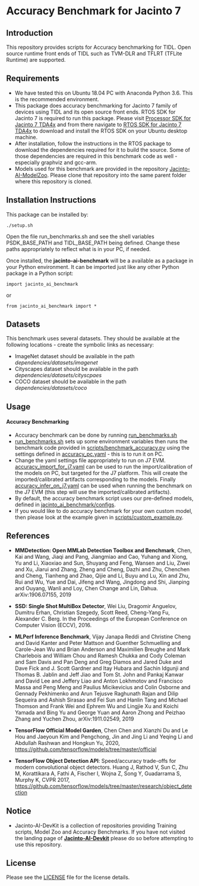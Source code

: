 # Accuracy Benchmark for Jacinto 7


## Introduction
This repository provides scripts for Accuracy benchmarking for TIDL. Open source runtime front ends of TIDL such as TVM-DLR and TFLRT (TFLite Runtime) are supported.


## Requirements 
- We have tested this on Ubuntu 18.04 PC with Anaconda Python 3.6. This is the recommended environment.
- This package does accuracy benchmarking for Jacinto 7 family of devices using TIDL and its open source front ends. RTOS SDK for Jacinto 7 is required to run this package. Please visit [Processor SDK for Jacinto 7 TDA4x](https://www.ti.com/tool/PROCESSOR-SDK-J721E) and from there navigate to [RTOS SDK for Jacinto 7 TDA4x](https://www.ti.com/tool/download/PROCESSOR-SDK-RTOS-J721E) to download and install the RTOS SDK on your Ubuntu desktop machine.
- After installation, follow the instructions in the RTOS package to download the dependencies required for it to build the source. Some of those dependencies are required in this benchmark code as well - especially graphviz and gcc-arm.
- Models used for this benchmark are provided in the repository [Jacinto-AI-ModelZoo](https://bitbucket.itg.ti.com/projects/JACINTO-AI/repos/jacinto-ai-modelzoo/browse). Please clone that repository into the same parent folder where this repository is cloned.


## Installation Instructions
This package can be installed by:
```
./setup.sh
```

Open the file run_benchmarks.sh and see the shell variables PSDK_BASE_PATH and TIDL_BASE_PATH being defined. Change these paths appropriately to reflect what is in your PC, if needed.

Once installed, the **jacinto-ai-benchmark** will be a available as a package in your Python environment. It can be imported just like any other Python package in a Python script:<br>
```
import jacinto_ai_benchmark
```
or
```
from jacinto_ai_benchmark import *
```

## Datasets
This benchmark uses several datasets. They should be available at the following locations - create the symbolic links as necessary:
- ImageNet dataset should be available in the path *dependencies/datasets/imagenet*
- Cityscapes dataset should be available in the path *dependencies/datasets/cityscpaes*
- COCO dataset should be available in the path *dependencies/datasets/coco*


## Usage

#### Accuracy Benchmarking
- Accuracy benchmark can be done by running [run_benchmarks.sh](./run_benchmarks.sh)
- [run_benchmarks.sh](../run_benchmarks.sh) sets up some environment variables then runs the benchmark code provided in [scripts/benchmark_accuracy.py](./scripts/benchmark_accuracy.py) using the settings defined in [accuracy_pc.yaml](accuracy_pc.yaml) - this is to run it on PC. 
- Change the yaml settings file appropriately to run on J7 EVM. [accuracy_import_for_j7.yaml](./accuracy_import_for_j7.yaml) can be used to run the import/calibration of the models on PC, but targeted for the J7 platform. This will create the imported/calibrated artifacts corresponding to the models. Finally [accuracy_infer_on_j7.yaml](./accuracy_infer_on_j7.yaml) can be used when running the benchmark on the J7 EVM (this step will use the imported/calibrated artifacts).
- By default, the accuracy benchmark script uses our pre-defined models, defined in [jacinto_ai_benchmark/configs](./jacinto_ai_benchmark/configs).
- If you would like to do accuracy benchmark for your own custom model, then please look at the example given in [scripts/custom_example.py](./scripts/custom_example.py).


## References
- **MMDetection: Open MMLab Detection Toolbox and Benchmark**, Chen, Kai and Wang, Jiaqi and Pang, Jiangmiao and Cao, Yuhang and Xiong, Yu and Li, Xiaoxiao and Sun, Shuyang and Feng, Wansen and Liu, Ziwei and Xu, Jiarui and Zhang, Zheng and Cheng, Dazhi and Zhu, Chenchen and Cheng, Tianheng and Zhao, Qijie and Li, Buyu and Lu, Xin and Zhu, Rui and Wu, Yue and Dai, Jifeng and Wang, Jingdong and Shi, Jianping and Ouyang, Wanli and Loy, Chen Change and Lin, Dahua. arXiv:1906.07155, 2019 <br>

- **SSD: Single Shot MultiBox Detector**, Wei Liu, Dragomir Anguelov, Dumitru Erhan, Christian Szegedy, Scott Reed, Cheng-Yang Fu, Alexander C. Berg. In the Proceedings of the European Conference on Computer Vision (ECCV), 2016. <br>

- **MLPerf Inference Benchmark**, Vijay Janapa Reddi and Christine Cheng and David Kanter and Peter Mattson and Guenther Schmuelling and Carole-Jean Wu and Brian Anderson and Maximilien Breughe and Mark Charlebois and William Chou and Ramesh Chukka and Cody Coleman and Sam Davis and Pan Deng and Greg Diamos and Jared Duke and Dave Fick and J. Scott Gardner and Itay Hubara and Sachin Idgunji and Thomas B. Jablin and Jeff Jiao and Tom St. John and Pankaj Kanwar and David Lee and Jeffery Liao and Anton Lokhmotov and Francisco Massa and Peng Meng and Paulius Micikevicius and Colin Osborne and Gennady Pekhimenko and Arun Tejusve Raghunath Rajan and Dilip Sequeira and Ashish Sirasao and Fei Sun and Hanlin Tang and Michael Thomson and Frank Wei and Ephrem Wu and Lingjie Xu and Koichi Yamada and Bing Yu and George Yuan and Aaron Zhong and Peizhao Zhang and Yuchen Zhou, arXiv:1911.02549, 2019 <br>

- **TensorFlow Official Model Garden**, Chen Chen and Xianzhi Du and Le Hou and Jaeyoun Kim and Pengchong, Jin and Jing Li and Yeqing Li and Abdullah Rashwan and Hongkun Yu, 2020, https://github.com/tensorflow/models/tree/master/official <br>

- **TensorFlow Object Detection API**: Speed/accuracy trade-offs for modern convolutional object detectors. Huang J, Rathod V, Sun C, Zhu M, Korattikara A, Fathi A, Fischer I, Wojna Z, Song Y, Guadarrama S, Murphy K, CVPR 2017, https://github.com/tensorflow/models/tree/master/research/object_detection <br>


## Notice
- Jacinto-AI-DevKit is a collection of repositories providing Training scripts, Model Zoo and Accuracy Benchmarks. If you have not visited the landing page of [**Jacinto-AI-Devkit**](https://github.com/TexasInstruments/jacinto-ai-devkit) please do so before attempting to use this repository.


## License
Please see the [LICENSE](./LICENSE) file for the license details.
